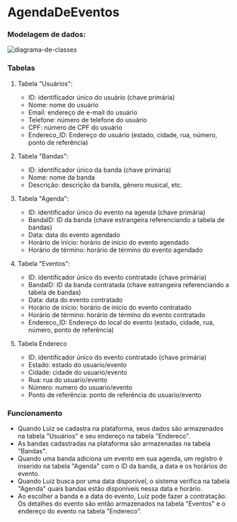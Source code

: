 # AgendaDeEventos
### Modelagem de dados:

![diagrama-de-classes](https://github.com/viccttor/PeopleManegemant/blob/main/resources/diagrama-de-classes.png)

### Tabelas
1. Tabela "Usuários":
    - ID: identificador único do usuário (chave primária)
    - Nome: nome do usuário
    - Email: endereço de e-mail do usuário
    - Telefone: número de telefone do usuário
    - CPF: número de CPF do usuário
   - Endereco_ID: Endereço do usuário (estado, cidade, rua, número, ponto de referência)

2. Tabela "Bandas":
    - ID: identificador único da banda (chave primária)
    - Nome: nome da banda
    - Descrição: descrição da banda, gênero musical, etc.

3. Tabela "Agenda":
    - ID: identificador único do evento na agenda (chave primária)
    - BandaID: ID da banda (chave estrangeira referenciando a tabela de bandas)
    - Data: data do evento agendado
    - Horário de início: horário de início do evento agendado
    - Horário de término: horário de término do evento agendado

4. Tabela "Eventos":
    - ID: identificador único do evento contratado (chave primária)
    - BandaID: ID da banda contratada (chave estrangeira referenciando a tabela de bandas)
    - Data: data do evento contratado
    - Horário de início: horário de início do evento contratado
    - Horário de término: horário de término do evento contratado
    - Endereco_ID: Endereço do local do evento (estado, cidade, rua, número, ponto de referência)

5. Tabela Endereco
    - ID: identificador único do evento contratado (chave primária)
    - Estado: estado do usuario/evento
    - Cidade: cidade do usuario/evento
    - Rua: rua do usuario/evento
    - Número: numero do usuario/evento
    - Ponto de referência: ponto de referência do usuario/evento

### Funcionamento

- Quando Luiz se cadastra na plataforma, seus dados são armazenados na tabela "Usuários" e 
seu endereço na tabela "Endereco".
- As bandas cadastradas na plataforma são armazenadas na tabela "Bandas".
- Quando uma banda adiciona um evento em sua agenda, um registro é inserido na tabela "Agenda" com o ID da banda, a data e os horários do evento.
- Quando Luiz busca por uma data disponível, o sistema verifica na tabela "Agenda" quais bandas estão disponíveis nessa data e horário.
- Ao escolher a banda e a data do evento, Luiz pode fazer a contratação. Os detalhes do evento são então armazenados na tabela "Eventos" e
  o endereço  do evento na tabela "Endereco".







